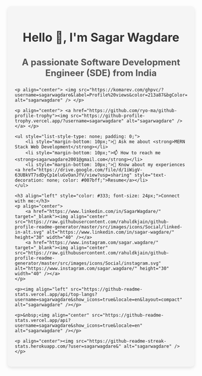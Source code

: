 <div style="background-color: #f5f5f5; padding: 20px; border-radius: 10px; box-shadow: 0 4px 8px rgba(0,0,0,0.1);">
    <h1 align="center" style="color: #333; font-size: 32px;">Hello 👋, I'm Sagar Wagdare</h1>
    <h3 align="center" style="color: #555; font-size: 24px;">A passionate Software Development Engineer (SDE) from India</h3>

    <p align="center"> <img src="https://komarev.com/ghpvc/?username=sagarwagdare&label=Profile%20views&color=213a87&bgColor=#111111&style=flat" alt="sagarwagdare" /> </p>

    <p align="center"> <a href="https://github.com/ryo-ma/github-profile-trophy"><img src="https://github-profile-trophy.vercel.app/?username=sagarwagdare" alt="sagarwagdare" /></a> </p>

    <ul style="list-style-type: none; padding: 0;">
        <li style="margin-bottom: 10px;">💬 Ask me about <strong>MERN Stack Web Development</strong></li>
        <li style="margin-bottom: 10px;">📫 How to reach me <strong>sagarwagdare2001@gmail.com</strong></li>
        <li style="margin-bottom: 10px;">📄 Know about my experiences <a href="https://drive.google.com/file/d/1iWigV-63UBkVT7sdDyCp1eluGvOanJfV/view?usp=sharing" style="text-decoration: none; color: #007bff;">Resume</a></li>
    </ul>

    <h3 align="left" style="color: #333; font-size: 24px;">Connect with me:</h3>
    <p align="center">
        <a href="https://www.linkedin.com/in/SagarWagdare/" target="_blank"><img align="center" src="https://raw.githubusercontent.com/rahuldkjain/github-profile-readme-generator/master/src/images/icons/Social/linked-in-alt.svg" alt="https://www.linkedin.com/in/sagar-wagdare/" height="30" width="40" /></a>
        <a href="https://www.instagram.com/sagar.wagdare/" target="_blank"><img align="center" src="https://raw.githubusercontent.com/rahuldkjain/github-profile-readme-generator/master/src/images/icons/Social/instagram.svg" alt="https://www.instagram.com/sagar.wagdare/" height="30" width="40" /></a>
    </p>

    <p><img align="left" src="https://github-readme-stats.vercel.app/api/top-langs?username=sagarwagdare&show_icons=true&locale=en&layout=compact" alt="sagarwagdare" /></p>

    <p>&nbsp;<img align="center" src="https://github-readme-stats.vercel.app/api?username=sagarwagdare&show_icons=true&locale=en" alt="sagarwagdare" /></p>

    <p align="center"><img src="https://github-readme-streak-stats.herokuapp.com/?user=sagarwagdare&" alt="sagarwagdare" /></p>
</div>
